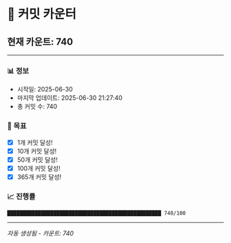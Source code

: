 # 🔢 커밋 카운터

## 현재 카운트: 740

---

### 📊 정보
- 시작일: 2025-06-30
- 마지막 업데이트: 2025-06-30 21:27:40
- 총 커밋 수: 740

### 🎯 목표
- [x] 1개 커밋 달성!
- [x] 10개 커밋 달성!
- [x] 50개 커밋 달성!
- [x] 100개 커밋 달성!
- [x] 365개 커밋 달성!

### 📈 진행률
```
██████████████████████████████████████████████████ 740/100
```

---
*자동 생성됨 - 카운트: 740*
